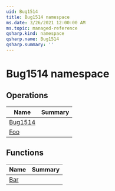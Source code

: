 ```yaml
---
uid: Bug1514
title: Bug1514 namespace
ms.date: 3/26/2021 12:00:00 AM
ms.topic: managed-reference
qsharp.kind: namespace
qsharp.name: Bug1514
qsharp.summary: ''
---
```


# Bug1514 namespace




<!-- summaries -->

## Operations

| Name | Summary |
|------|---------|
|[Bug1514](xref:Bug1514.Bug1514) | |
|[Foo](xref:Bug1514.Foo) | |

## Functions

| Name | Summary |
|------|---------|
|[Bar](xref:Bug1514.Bar) | |

<!-- /summaries -->
